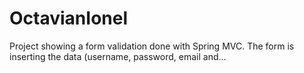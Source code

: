 # OctavianIonel
Project showing a form validation done with Spring MVC. The form is inserting the data (username, password, email and…
